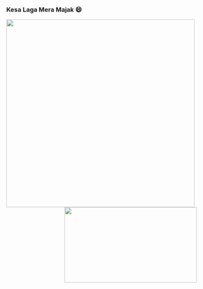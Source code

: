 ### Kesa Laga Mera Majak 😄
<img align ="left" src = https://tenor.com/en-GB/view/how-to-train-your-dragon-toothless-cute-dragons-play-gif-15501708 width="498" height="498">
<img align ="right" src =https://undo.io/media/uploads/files/Frustrated_programmer.gif  width="350" height="200">
<!--
**prince367gro/prince367gro** is a ✨ _special_ ✨ repository because its `README.md` (this file) appears on your GitHub profile.
### Welcome To hypergro
Toh kesa lga mera mazak 😄


### Namastey! 🙏🏻

--!>
